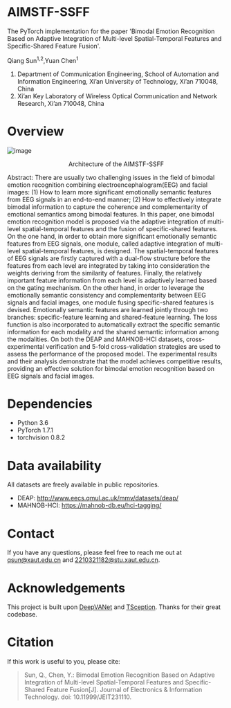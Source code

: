 # AIMSTF-SSFF

The PyTorch implementation for the paper 'Bimodal Emotion Recognition Based on Adaptive Integration of Multi-level Spatial-Temporal Features and Specific-Shared Feature Fusion'.

Qiang Sun<sup>1,2</sup>,Yuan Chen<sup>1</sup>
1.	Department of Communication Engineering, School of Automation and Information Engineering, Xi’an University of Technology, Xi’an 710048, China
2.	Xi’an Key Laboratory of Wireless Optical Communication and Network Research, Xi’an 710048, China

# Overview
![image](https://github.com/evercy/AIMSTF_SSFF/blob/main/Figure/%E5%9B%BE1.jpg)
<p align="center">Architecture of the AIMSTF-SSFF </p>

Abstract: 
There are usually two challenging issues in the field of bimodal emotion recognition combining electroencephalogram(EEG) and facial images: (1) How to learn more significant emotionally semantic features from EEG signals in an end-to-end manner; (2) How to effectively integrate bimodal information to capture the coherence and complementarity of emotional semantics among bimodal features. In this paper, one bimodal emotion recognition model is proposed via the adaptive integration of multi-level spatial-temporal features and the fusion of specific-shared features. On the one hand, in order to obtain more significant emotionally semantic features from EEG signals, one module, called adaptive integration of multi-level spatial-temporal features, is designed. The spatial-temporal features of EEG signals are firstly captured with a dual-flow structure before the features from each level are integrated by taking into consideration the weights deriving from the similarity of features. Finally, the relatively important feature information from each level is adaptively learned based on the gating mechanism. On the other hand, in order to leverage the emotionally semantic consistency and complementarity between EEG signals and facial images, one module fusing specific-shared features is devised. Emotionally semantic features are learned jointly through two branches: specific-feature learning and shared-feature learning. The loss function is also incorporated to automatically extract the specific semantic information for each modality and the shared semantic information among the modalities. On both the DEAP and MAHNOB-HCI datasets, cross-experimental verification and 5-fold cross-validation strategies are used to assess the performance of the proposed model. The experimental results and their analysis demonstrate that the model achieves competitive results, providing an effective solution for bimodal emotion recognition based on EEG signals and facial images.

# Dependencies
+ Python 3.6
+ PyTorch 1.7.1
+ torchvision 0.8.2

# Data availability
All datasets are freely available in public repositories. 

+ DEAP: http://www.eecs.qmul.ac.uk/mmv/datasets/deap/
+ MAHNOB-HCI: https://mahnob-db.eu/hci-tagging/


# Contact
If you have any questions, please feel free to reach me out at qsun@xaut.edu.cn and 2210321182@stu.xaut.edu.cn.

# Acknowledgements
This project is built upon [DeepVANet](https://github.com/geekdanielz/DeepVANet) and [TSception](https://github.com/yi-ding-cs/TSception). Thanks for their great codebase.

# Citation
If this work is useful to you, please cite:

> Sun, Q., Chen, Y.: Bimodal Emotion Recognition Based on Adaptive Integration of Multi-level Spatial-Temporal Features and Specific-Shared Feature Fusion[J]. Journal of Electronics & Information Technology.  doi: 10.11999/JEIT231110.

